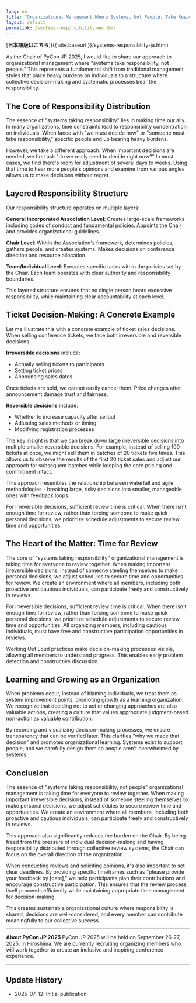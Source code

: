 ```yaml
---
lang: en
title: "Organizational Management Where Systems, Not People, Take Responsibility"
layout: default
permalink: /systems-responsibility-en.html
---
```


[**日本語版はこちら**]({{ site.baseurl }}/systems-responsibility-ja.html)

As the Chair of PyCon JP 2025, I would like to share our approach to organizational management where "systems take responsibility, not people." This represents a fundamental shift from traditional management styles that place heavy burdens on individuals to a structure where collective decision-making and systematic processes bear the responsibility.

## The Core of Responsibility Distribution

The essence of "systems taking responsibility" lies in making time our ally. In many organizations, time constraints lead to responsibility concentration on individuals. When faced with "we must decide now" or "someone must take responsibility," specific people end up bearing heavy burdens.

However, we take a different approach. When important decisions are needed, we first ask "do we really need to decide right now?" In most cases, we find there's room for adjustment of several days to weeks. Using that time to hear more people's opinions and examine from various angles allows us to make decisions without regret.

## Layered Responsibility Structure

Our responsibility structure operates on multiple layers:

**General Incorporated Association Level**: Creates large-scale frameworks including codes of conduct and fundamental policies. Appoints the Chair and provides organizational guidelines.

**Chair Level**: Within the Association's framework, determines policies, gathers people, and creates systems. Makes decisions on conference direction and resource allocation.

**Team/Individual Level**: Executes specific tasks within the policies set by the Chair. Each team operates with clear authority and responsibility boundaries.

This layered structure ensures that no single person bears excessive responsibility, while maintaining clear accountability at each level.

## Ticket Decision-Making: A Concrete Example

Let me illustrate this with a concrete example of ticket sales decisions. When selling conference tickets, we face both irreversible and reversible decisions.

**Irreversible decisions** include:
- Actually selling tickets to participants
- Setting ticket prices
- Announcing sales dates

Once tickets are sold, we cannot easily cancel them. Price changes after announcement damage trust and fairness.

**Reversible decisions** include:
- Whether to increase capacity after sellout
- Adjusting sales methods or timing
- Modifying registration processes

The key insight is that we can break down large irreversible decisions into multiple smaller reversible decisions. For example, instead of selling 100 tickets at once, we might sell them in batches of 20 tickets five times. This allows us to observe the results of the first 20 ticket sales and adjust our approach for subsequent batches while keeping the core pricing and commitment intact.

This approach resembles the relationship between waterfall and agile methodologies - breaking large, risky decisions into smaller, manageable ones with feedback loops.

For irreversible decisions, sufficient review time is critical. When there isn't enough time for review, rather than forcing someone to make quick personal decisions, we prioritize schedule adjustments to secure review time and opportunities.

## The Heart of the Matter: Time for Review

The core of "systems taking responsibility" organizational management is taking time for everyone to review together. When making important irreversible decisions, instead of someone steeling themselves to make personal decisions, we adjust schedules to secure time and opportunities for review. We create an environment where all members, including both proactive and cautious individuals, can participate freely and constructively in reviews.

For irreversible decisions, sufficient review time is critical. When there isn't enough time for review, rather than forcing someone to make quick personal decisions, we prioritize schedule adjustments to secure review time and opportunities. All organizing members, including cautious individuals, must have free and constructive participation opportunities in reviews.

Working Out Loud practices make decision-making processes visible, allowing all members to understand progress. This enables early problem detection and constructive discussion.

## Learning and Growing as an Organization

When problems occur, instead of blaming individuals, we treat them as system improvement points, promoting growth as a learning organization. We recognize that deciding not to act or changing approaches are also valuable actions, creating a culture that values appropriate judgment-based non-action as valuable contribution.

By recording and visualizing decision-making processes, we ensure transparency that can be verified later. This clarifies "why we made that decision" and promotes organizational learning. Systems exist to support people, and we carefully design them so people aren't overwhelmed by systems.

## Conclusion

The essence of "systems taking responsibility, not people" organizational management is taking time for everyone to review together. When making important irreversible decisions, instead of someone steeling themselves to make personal decisions, we adjust schedules to secure review time and opportunities. We create an environment where all members, including both proactive and cautious individuals, can participate freely and constructively in reviews.

This approach also significantly reduces the burden on the Chair. By being freed from the pressure of individual decision-making and having responsibility distributed through collective review systems, the Chair can focus on the overall direction of the organization.

When conducting reviews and soliciting opinions, it's also important to set clear deadlines. By providing specific timeframes such as "please provide your feedback by [date]," we help participants plan their contributions and encourage constructive participation. This ensures that the review process itself proceeds efficiently while maintaining appropriate time management for decision-making.

This creates sustainable organizational culture where responsibility is shared, decisions are well-considered, and every member can contribute meaningfully to our collective success.

---

**About PyCon JP 2025**
PyCon JP 2025 will be held on September 26-27, 2025, in Hiroshima. We are currently recruiting organizing members who will work together to create an inclusive and inspiring conference experience.

---

## Update History

- 2025-07-12: Initial publication
